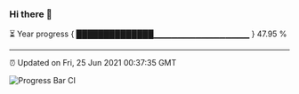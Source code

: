 ### Hi there 👋

⏳ Year progress { ██████████████▁▁▁▁▁▁▁▁▁▁▁▁▁▁▁▁ } 47.95 %

---

⏰ Updated on Fri, 25 Jun 2021 00:37:35 GMT

![Progress Bar CI](https://github.com/liununu/liununu/workflows/Progress%20Bar%20CI/badge.svg)
